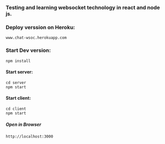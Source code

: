 ### Testing and learning websocket technology in react and node js.

### Deploy verssion on Heroku:
```
www.chat-wsoc.herokuapp.com
```

### Start Dev version:
```
npm install
```
#### Start server:
```
cd server
npm start
```
#### Start client:
```
cd client
npm start
```
##### Open in Browser
```
http://localhost:3000
```